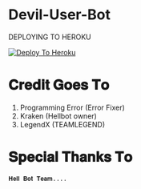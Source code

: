 # Devil-User-Bot

DEPLOYING TO HEROKU

[![Deploy To Heroku](https://www.herokucdn.com/deploy/button.svg)](https://heroku.com/deploy?template=https://github.com/lucifeermorningstar/deviluserbot)

# 𝐂𝐫𝐞𝐝𝐢𝐭 𝐆𝐨𝐞𝐬 𝐓𝐨
1. Programming Error (Error Fixer) 
2. Kraken (Hellbot owner) 
3. LegendX (TEAMLEGEND) 

# 𝐒𝐩𝐞𝐜𝐢𝐚𝐥 𝐓𝐡𝐚𝐧𝐤𝐬 𝐓𝐨
     
    𝐇𝐞𝐥𝐥 𝐁𝐨𝐭 𝐓𝐞𝐚𝐦.... 

